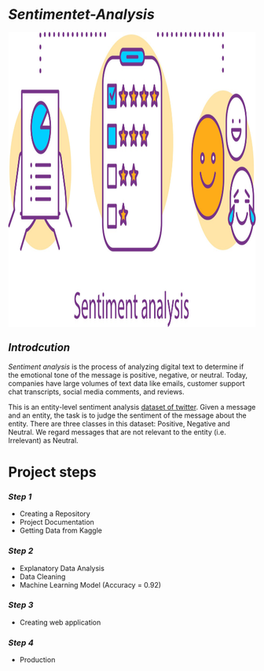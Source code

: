 #                                             *Sentimentet-Analysis*
<div align="center">
   <img align="center" height=600 width=1000 alt="picture" src="https://github.com/isakovsh/Sentimentet-Analysis/blob/master/Data/photo_2023-05-08_07-12-08.jpg? " >
</div>

## *Introdcution*
*Sentiment analysis* is the process of analyzing digital text to determine if the emotional tone of the message is positive, negative, or neutral. Today, companies have large volumes of text data like emails, customer support chat transcripts, social media comments, and reviews.

This is an entity-level sentiment analysis [dataset of twitter](https://github.com/isakovsh/Sentimentet-Analysis/tree/master/Data). Given a message and an entity, the task is to judge the sentiment of the message about the entity. There are three classes in this dataset: Positive, Negative and Neutral. We regard messages that are not relevant to the entity (i.e. Irrelevant) as Neutral.

# Project steps


### *Step 1*
* Creating a Repository 
* Project Documentation 
* Getting Data from Kaggle 

### *Step 2*
* Explanatory Data Analysis 
* Data Cleaning 
* Machine Learning Model (Accuracy = 0.92)


### *Step 3*
* Creating web application

### *Step 4*
* Production
